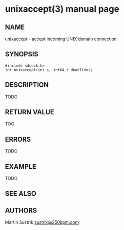 # unixaccept(3) manual page

## NAME

unixaccept - accept incoming UNIX domain connection

## SYNOPSIS

```
#include <dsock.h>
int unixaccept(int s, int64_t deadline);
```

## DESCRIPTION

TODO

## RETURN VALUE

TOO

## ERRORS

TODO

## EXAMPLE

TODO

## SEE ALSO

## AUTHORS

Martin Sustrik <sustrik@250bpm.com>

